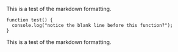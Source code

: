 This is a test of the markdown formatting.

```
function test() {
  console.log("notice the blank line before this function?");
}
```
This is a test of the markdown formatting.
